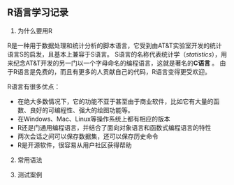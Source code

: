 ## R语言学习记录


1. 为什么要用R

R是一种用于数据处理和统计分析的脚本语言，它受到由AT&T实验室开发的统计语言S的启发，且基本上兼容于S语言。
S语言的名称代表统计学（*statistics*），用来纪念AT&T开发的另一门以一个字母命名的编程语言，这就是著名的**C语言** 。
由于R语言是免费的，而且有更多的人贡献自己的代码，R语言变得更受欢迎。

R语言有很多优点：
- 在绝大多数情况下，它的功能不亚于甚至由于商业软件，比如它有大量的函数、良好的可编程性、强大的绘图功能等。
- 在Windows、Mac、Linux等操作系统上都有相应的版本
- R还是门通用编程语言，并结合了面向对象语言和函数式编程语言的特性
- 两次会话之间可以保存数据集，还可以保存历史命令
- R是开源软件，很容易从用户社区获得帮助

2. 常用语法


3. 测试案例

